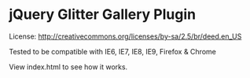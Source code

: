 # jQuery Glitter Gallery Plugin
License: <http://creativecommons.org/licenses/by-sa/2.5/br/deed.en_US>

Tested to be compatible with IE6, IE7, IE8, IE9, Firefox & Chrome

View index.html to see how it works.